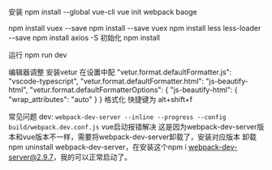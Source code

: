 安装
npm install --global vue-cli
vue init webpack baoge

npm install vuex --save
npm install --save vuex
npm install less less-loader --save
npm install axios -S
初始化 npm install


运行
npm run dev

编辑器调整
安装vetur 在设置中配
"vetur.format.defaultFormatter.js": "vscode-typescript",
"vetur.format.defaultFormatter.html": "js-beautify-html",
"vetur.format.defaultFormatterOptions": {
    "js-beautify-html": {
        "wrap_attributes": "auto"
    }
}
格式化 快捷键为 alt+shift+f

常见问题
dev: `webpack-dev-server --inline --progress --config build/webpack.dev.conf.js` vue启动报错解决
这是因为webpack-dev-server版本和vue版本不一样，需要将webpack-dev-server卸载了，安装对应版本
卸载npm uninstall webpack-dev-server，在安装这个npm i webpack-dev-server@2.9.7，我的可以正常启动了。


